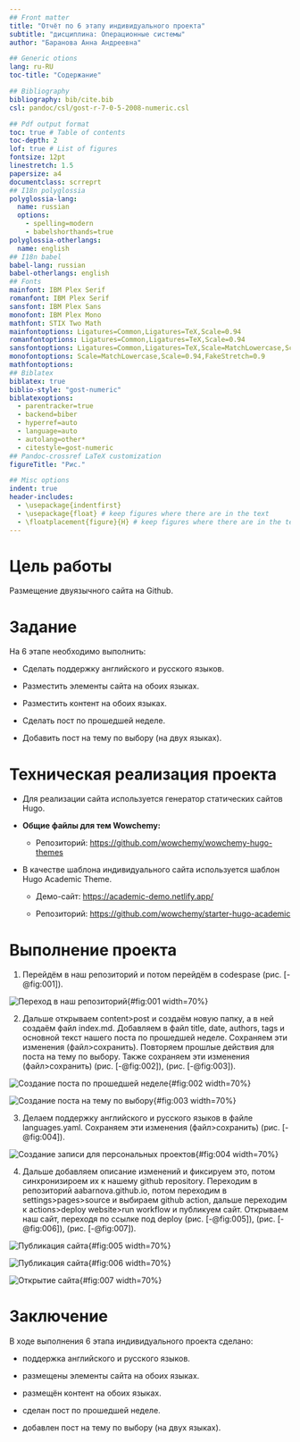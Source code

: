 ```yaml
---
## Front matter
title: "Отчёт по 6 этапу индивидуального проекта"
subtitle: "дисциплина: Операционные системы"
author: "Баранова Анна Андреевна"

## Generic otions
lang: ru-RU
toc-title: "Содержание"

## Bibliography
bibliography: bib/cite.bib
csl: pandoc/csl/gost-r-7-0-5-2008-numeric.csl

## Pdf output format
toc: true # Table of contents
toc-depth: 2
lof: true # List of figures
fontsize: 12pt
linestretch: 1.5
papersize: a4
documentclass: scrreprt
## I18n polyglossia
polyglossia-lang:
  name: russian
  options:
	- spelling=modern
	- babelshorthands=true
polyglossia-otherlangs:
  name: english
## I18n babel
babel-lang: russian
babel-otherlangs: english
## Fonts
mainfont: IBM Plex Serif
romanfont: IBM Plex Serif
sansfont: IBM Plex Sans
monofont: IBM Plex Mono
mathfont: STIX Two Math
mainfontoptions: Ligatures=Common,Ligatures=TeX,Scale=0.94
romanfontoptions: Ligatures=Common,Ligatures=TeX,Scale=0.94
sansfontoptions: Ligatures=Common,Ligatures=TeX,Scale=MatchLowercase,Scale=0.94
monofontoptions: Scale=MatchLowercase,Scale=0.94,FakeStretch=0.9
mathfontoptions:
## Biblatex
biblatex: true
biblio-style: "gost-numeric"
biblatexoptions:
  - parentracker=true
  - backend=biber
  - hyperref=auto
  - language=auto
  - autolang=other*
  - citestyle=gost-numeric
## Pandoc-crossref LaTeX customization
figureTitle: "Рис."

## Misc options
indent: true
header-includes:
  - \usepackage{indentfirst}
  - \usepackage{float} # keep figures where there are in the text
  - \floatplacement{figure}{H} # keep figures where there are in the text
---
```


# Цель работы

Размещение двуязычного сайта на Github.

# Задание

На 6 этапе необходимо выполнить:

* Сделать поддержку английского и русского языков.

* Разместить элементы сайта на обоих языках.

* Разместить контент на обоих языках.

* Сделать пост по прошедшей неделе.

* Добавить пост на тему по выбору (на двух языках).

# Техническая реализация проекта

* Для реализации сайта используется генератор статических сайтов Hugo.

* **Общие файлы для тем Wowchemy:**
 
  * Репозиторий: <https://github.com/wowchemy/wowchemy-hugo-themes>

* В качестве шаблона индивидуального сайта используется шаблон Hugo Academic Theme.

  * Демо-сайт: <https://academic-demo.netlify.app/>
 
  * Репозиторий: <https://github.com/wowchemy/starter-hugo-academic>



# Выполнение проекта

1. Перейдём в наш репозиторий и потом перейдём в codespase (рис. [-@fig:001]).

![Переход в наш репозиторий](image/p1.jpg){#fig:001 width=70%}

2. Дальше открываем content>post и создаём новую папку, а в ней создаём файл index.md. Добавляем в файл title, date, authors, tags и основной текст нашего поста по прошедшей неделе. Сохраняем эти изменения (файл>сохранить). Повторяем прошлые действия для поста на тему по выбору. Также сохраняем эти изменения (файл>сохранить) (рис. [-@fig:002]), (рис. [-@fig:003]).

![Создание поста по прошедшей неделе](image/2.jpg){#fig:002 width=70%}

![Создание поста на тему по выбору](image/3.jpg){#fig:003 width=70%}

3. Делаем поддержку английского и русского языков в файле languages.yaml. Сохраняем эти изменения (файл>сохранить) (рис. [-@fig:004]).

![Создание  записи для персональных проектов](image/4.jpg){#fig:004 width=70%}

4. Дальше добавляем описание изменений и фиксируем это, потом синхронизироем их к нашему github repository. Переходим в репозиторий aabarnova.github.io, потом переходим в settings>pages>source и выбираем github action, дальше переходим к actions>deploy website>run workflow и публикуем сайт. Открываем наш сайт, переходя по ссылке под deploy (рис. [-@fig:005]), (рис. [-@fig:006]), (рис. [-@fig:007]).

![Публикация сайта](image/5.jpg){#fig:005 width=70%}

![Публикация сайта](image/6.jpg){#fig:006 width=70%}

![Открытие сайта](image/7.jpg){#fig:007 width=70%}

# Заключение

В ходе выполнения 6 этапа индивидуального проекта сделано:

* поддержка английского и русского языков.

* размещены элементы сайта на обоих языках.

* размещён контент на обоих языках.

* сделан пост по прошедшей неделе.

* добавлен пост на тему по выбору (на двух языках).

